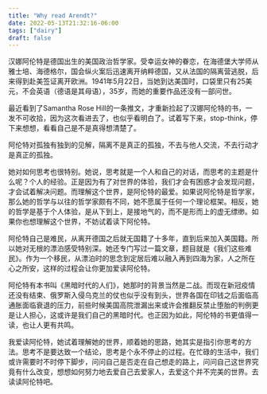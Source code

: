 ```yaml
---
title: "Why read Arendt?"
date: 2022-05-13T21:32:16-06:00
tags: ["dairy"]
draft: false
---
```


汉娜阿伦特是德国出生的美国政治哲学家。受幸运女神的眷恋，在海德堡大学师从雅士培、海德格尔，国会纵火案后迅速离开纳粹德国，又从法国的隔离营逃脱，后来得到赴美签证离开欧洲。1941年5月22日，当她到达美国时，口袋里只有25美元，不会英语（德语是其母语），35岁，而她的重要作品还没有一部问世。

最近看到了Samantha Rose Hill的一条推文，才重新捡起了汉娜阿伦特的书，一发不可收拾，因为这次看进去了，也似乎看明白了。试着写下来，stop-think，停下来想想，看看自己是不是真得想清楚了。

阿伦特对孤独有独到的见解，隔离不是真正的孤独，不去与他人交流，不去行动才是真正的孤独。

她对如何思考也很特别。她说，思考就是一个人和自己的对话，而思考的主题是什么呢？个人的经验。正是因为有了对世界的体验，我们才会有困惑才会发现问题，才会试着解决问题。而理解这个世界，是阿伦特的最爱。如果说阿伦特是哲学家，那么她的哲学与以往的哲学家颇有不同，她不愿属于任何一个理论框架。相反，她的哲学是基于个人体验，是从下到上，是接地气的，而不是形而上的虚无缥缈。如果你也想理解这个世界，不妨试着读下阿伦特。

阿伦特自己是难民，从离开德国之后就无国籍了十多年，直到后来加入美国籍。所以她对无根的漂泊感受特别深。她还专门写过一篇文章，题目就是《我们这些难民》。作为一个移民，从漂泊时的思念到定居后难以融入再到四海为家，人之所在心之所安，这样的过程会让你更加爱读阿伦特。

阿伦特有本书叫《黑暗时代的人们》，她那时的背景当然是二战。而现在新冠疫情还没有结束、俄罗斯入侵乌克兰的仗也似乎没有到头，世界各国在印钱之后面临高通胀面临衰退的压力，前些时候美国高院泄漏出来或许会推翻反禁止堕胎的判例更是让人担心，这或许是我们自己的黑暗时代。也正因为如此，阿伦特的书更值得一读，也让人更有共鸣。

我爱读阿伦特，她试着理解她的世界，顺着她的思路，她其实是指引你思考的方法。思考不是要达致一个结论，思考是个永不停止的过程。在忙碌的生活中，我们或许需要时不时停下脚步，问问自己是否走在自己想走的路上，问问自己这世界究竟有什么改变，想想如何努力地去爱自己去爱家人，去爱这个并不完美的世界。去读读阿伦特吧。



